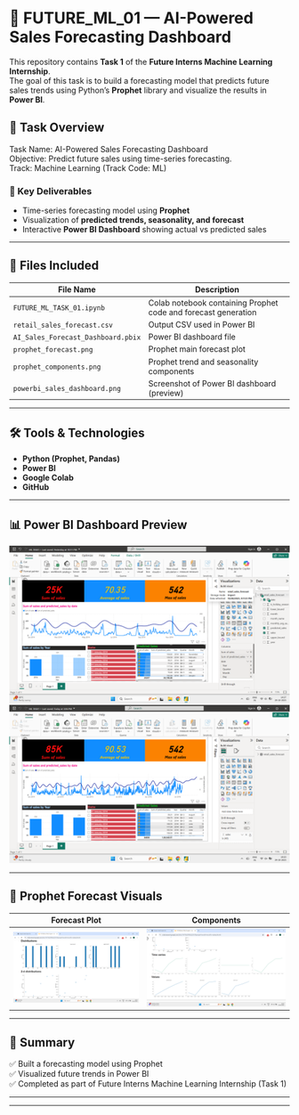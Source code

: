 # 🚀 FUTURE_ML_01 — AI-Powered Sales Forecasting Dashboard

This repository contains **Task 1** of the **Future Interns Machine Learning Internship**.  
The goal of this task is to build a forecasting model that predicts future sales trends using Python’s **Prophet** library and visualize the results in **Power BI**.

## 🧠 Task Overview
Task Name: AI-Powered Sales Forecasting Dashboard  
Objective: Predict future sales using time-series forecasting.  
Track: Machine Learning (Track Code: ML)

### 🔹 Key Deliverables
- Time-series forecasting model using **Prophet**  
- Visualization of **predicted trends, seasonality, and forecast**  
- Interactive **Power BI Dashboard** showing actual vs predicted sales  

---

## 📁 Files Included

| File Name | Description |
|------------|-------------|
| `FUTURE_ML_TASK_01.ipynb` | Colab notebook containing Prophet code and forecast generation |
| `retail_sales_forecast.csv` | Output CSV used in Power BI |
| `AI_Sales_Forecast_Dashboard.pbix` | Power BI dashboard file |
| `prophet_forecast.png` | Prophet main forecast plot |
| `prophet_components.png` | Prophet trend and seasonality components |
| `powerbi_sales_dashboard.png` | Screenshot of Power BI dashboard (preview) |

---

## 🛠️ Tools & Technologies
- **Python (Prophet, Pandas)**
- **Power BI**
- **Google Colab**
- **GitHub**

---

## 📊 Power BI Dashboard Preview
![Power BI Dashboard](powerbi_sales_dashboard(1).png)
![Power BI Dashboard](powerbi_sales_dashboard_2.png)


---

## 🔮 Prophet Forecast Visuals
| Forecast Plot | Components |
|---------------|-------------|
| ![Forecast](prophet_forecast.png) | ![Components](prophet_components.png) |

---

## 🏁 Summary
✅ Built a forecasting model using Prophet  
✅ Visualized future trends in Power BI  
✅ Completed as part of Future Interns Machine Learning Internship (Task 1)

---


---

